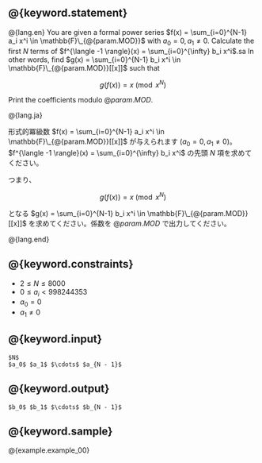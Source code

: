 ## @{keyword.statement}

@{lang.en}
You are given a formal power series $f(x) = \sum_{i=0}^{N-1} a_i x^i \in \mathbb{F}\_{@{param.MOD}}$ with $a_0 = 0, a_1 \neq 0$.
Calculate the first $N$ terms of $f^{\langle -1 \rangle}(x) = \sum_{i=0}^{\infty} b_i x^i$.sa
In other words, find $g(x) = \sum_{i=0}^{N-1} b_i x^i \in \mathbb{F}\_{@{param.MOD}}[[x]]$ such that

$$
g(f(x))=x \pmod{x^{N}}
$$

Print the coefficients modulo $@{param.MOD}$.

@{lang.ja}

形式的冪級数 $f(x) = \sum_{i=0}^{N-1} a_i x^i \in \mathbb{F}\_{@{param.MOD}}[[x]]$ が与えられます ($a_0 = 0, a_1 \neq 0$)。
$f^{\langle -1 \rangle}(x) = \sum_{i=0}^{\infty} b_i x^i$ の先頭 $N$ 項を求めてください。

つまり、

$$
g(f(x))=x \pmod{x^{N}}
$$

となる $g(x) = \sum_{i=0}^{N-1} b_i x^i \in \mathbb{F}\_{@{param.MOD}}[[x]]$ を求めてください。係数を $@{param.MOD}$ で出力してください。

@{lang.end}

## @{keyword.constraints}

- $2 \leq N \leq 8000$
- $0 \leq a_i < 998244353$
- $a_0 = 0$
- $a_1  \neq 0$

## @{keyword.input}

```
$N$
$a_0$ $a_1$ $\cdots$ $a_{N - 1}$
```

## @{keyword.output}

```
$b_0$ $b_1$ $\cdots$ $b_{N - 1}$
```

## @{keyword.sample}

@{example.example_00}
